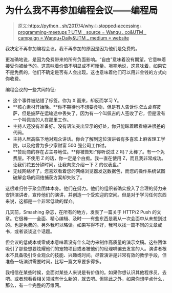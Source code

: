 # 为什么我不再参加编程会议——编程局

> 原文:[https://python . sh/2017/4/why-I-stopped-accessing-programming-meetups？UTM _ source = Wanqu . co&UTM _ campaign = Wanqu+Daily&UTM _ medium = website](https://python.sh/2017/4/why-i-stopped-attending-programming-meetups?utm_source=wanqu.co&utm_campaign=Wanqu+Daily&utm_medium=website)

我决定不再参加编程会议。我不再参加的原因是因为他们是免费的。

更准确地说，是因为免费带来的所有负面影响。“自由”意味着没有期望。它意味着接受你被给予的。这意味着价值不明显或不可衡量。坦率地说，这意味着，如果它不是免费的，他们不确定是否有人会出现。这也意味着他们可以用非金钱的方式向你收费。

编程会议的一些共同特征:

*   这个事件被贴错了标签。你为 X 而来，却反而学习 Y。
*   **核心素材开始晚。**你不期待也不想要食物，但是有人告诉你*怎么会有*披萨，但是披萨在运输途中丢失了，因为有一个叫佩吉的人签收了它，但是没有一个叫佩吉的人在那里工作。
*   主持人还没有准备好。没有语法突出显示的好处，你只能眯着眼看缩进很差的代码。
*   主持人居高临下地对观众讲话。你会了解到这位演讲者有多喜欢上麻省理工学院，以及他曾为多少家财富 500 强公司工作过。
*   **赞助商的存在占主导地位。**你被告知:“你听说过 Z 吗？太棒了。有一个免费层。不使用 Z 的话，你一定是个白痴。我一直在使用 Z，而且我非常成功。让我们花五分钟时间，让我向您介绍一下 Z 的仪表盘。”
*   无线网络坏了。您喜欢看着您的网络浏览器发送数据包，而您的操作系统试图破解会场的网络捕获方案却失败了。

这很难归咎于聚会团体本身。他们在努力。他们的组织者确实投入了合理的努力来安排演讲者，宣传他们的演讲，并创造一个受欢迎的空间。但是对于学习任何东西来说，这都是一个非常低效的媒介。

几天前，Smashing 杂志，在所有的地方，发表了一篇关于 HTTP/2 Push 的文章。它很棒——全面、精心编辑、及时——有些东西是我从一次会面中从未想到过的。也是免费的。另外我可以略读。如果写得不好，我可以找一篇不同的文章或书，或者谈谈这个话题。

但会议的低成本或零成本意味着没有什么动力来制作高质量的演示文稿。这些团体吸引了那些想要炫耀他们的宠物项目或者被他们的经理哄骗去发言的人。演讲者根本不具备吸引专业观众的技能、兴趣或时间。尽管演讲是非常有效的教学手段，但准备一场演讲需要时间，比写一篇文章要多得多。

我相信在某些时候，会面对某些人来说是有价值的。如果你想认识其他程序员，去吧。或者想看看相关领域有什么新的，就去吧。但除此之外，如果你想学点什么，那么，有一个完整的万维网。